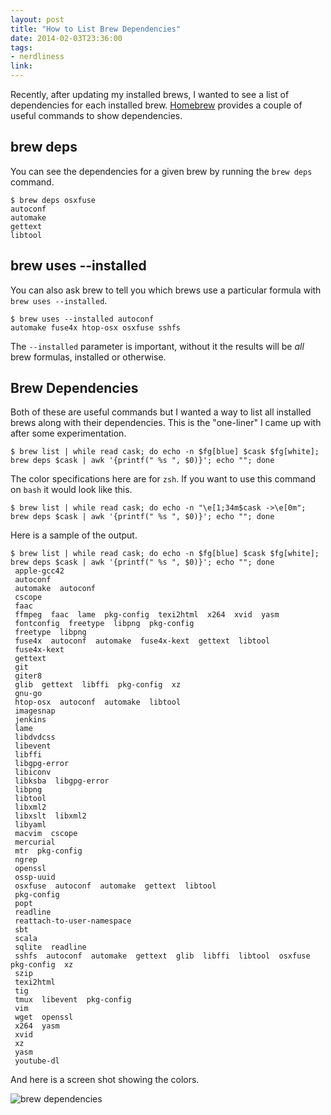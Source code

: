 ```yaml
---
layout: post
title: "How to List Brew Dependencies"
date: 2014-02-03T23:36:00
tags:
- nerdliness
link:
---
```

Recently, after updating my installed brews, I wanted to see a list of dependencies for each
installed brew. [Homebrew](http://brew.sh "Homebrew") provides a couple of useful commands to show dependencies.

## brew deps
You can see the dependencies for a given brew by running the `brew deps` command.

    $ brew deps osxfuse
    autoconf
    automake
    gettext
    libtool

## brew uses --installed
You can also ask brew to tell you which brews use a particular formula with `brew uses --installed`.

    $ brew uses --installed autoconf
    automake fuse4x htop-osx osxfuse sshfs

The `--installed` parameter is important, without it the results will be *all* brew formulas,
installed or otherwise.


## Brew Dependencies
Both of these are useful commands but I wanted a way to list all installed brews along with their
dependencies. This is the "one-liner" I came up with after some experimentation.

    $ brew list | while read cask; do echo -n $fg[blue] $cask $fg[white]; brew deps $cask | awk '{printf(" %s ", $0)}'; echo ""; done

The color specifications here are for `zsh`. If you want to use this command on `bash` it would look
like this.

    $ brew list | while read cask; do echo -n "\e[1;34m$cask ->\e[0m"; brew deps $cask | awk '{printf(" %s ", $0)}'; echo ""; done

Here is a sample of the output.

    $ brew list | while read cask; do echo -n $fg[blue] $cask $fg[white]; brew deps $cask | awk '{printf(" %s ", $0)}'; echo ""; done
     apple-gcc42
     autoconf
     automake  autoconf
     cscope
     faac
     ffmpeg  faac  lame  pkg-config  texi2html  x264  xvid  yasm
     fontconfig  freetype  libpng  pkg-config
     freetype  libpng
     fuse4x  autoconf  automake  fuse4x-kext  gettext  libtool
     fuse4x-kext
     gettext
     git
     giter8
     glib  gettext  libffi  pkg-config  xz
     gnu-go
     htop-osx  autoconf  automake  libtool
     imagesnap
     jenkins
     lame
     libdvdcss
     libevent
     libffi
     libgpg-error
     libiconv
     libksba  libgpg-error
     libpng
     libtool
     libxml2
     libxslt  libxml2
     libyaml
     macvim  cscope
     mercurial
     mtr  pkg-config
     ngrep
     openssl
     ossp-uuid
     osxfuse  autoconf  automake  gettext  libtool
     pkg-config
     popt
     readline
     reattach-to-user-namespace
     sbt
     scala
     sqlite  readline
     sshfs  autoconf  automake  gettext  glib  libffi  libtool  osxfuse  pkg-config  xz
     szip
     texi2html
     tig
     tmux  libevent  pkg-config
     vim
     wget  openssl
     x264  yasm
     xvid
     xz
     yasm
     youtube-dl

And here is a screen shot showing the colors.

![brew dependencies](https://zanshin.net/images/brewdeps.png)

